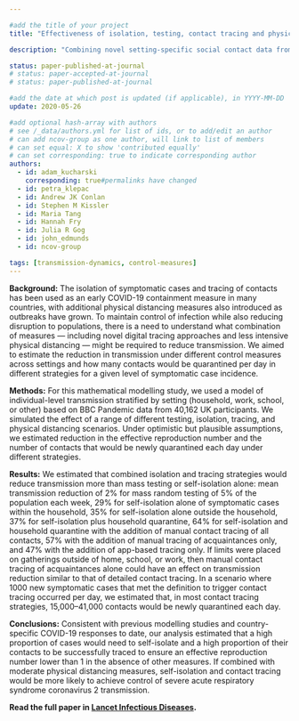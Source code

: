 ```yaml
---

#add the title of your project
title: "Effectiveness of isolation, testing, contact tracing and physical distancing on reducing transmission of SARS-CoV-2 in different settings: a mathematical modelling study"

description: "Combining novel setting-specific social contact data from over 40,000 individuals in the UK with a mathematical model of COVID transmission, we compare the potential effects of isolation, contact tracing and physical distancing measures on epidemic control. "

status: paper-published-at-journal
# status: paper-accepted-at-journal
# status: paper-published-at-journal

#add the date at which post is updated (if applicable), in YYYY-MM-DD
update: 2020-05-26

#add optional hash-array with authors
# see /_data/authors.yml for list of ids, or to add/edit an author
# can add ncov-group as one author, will link to list of members
# can set equal: X to show 'contributed equally'
# can set corresponding: true to indicate corresponding author 
authors:
  - id: adam_kucharski
    corresponding: true#permalinks have changed
  - id: petra_klepac
  - id: Andrew JK Conlan
  - id: Stephen M Kissler
  - id: Maria Tang
  - id: Hannah Fry
  - id: Julia R Gog
  - id: john_edmunds
  - id: ncov-group

tags: [transmission-dynamics, control-measures]
---
```


**Background:** The isolation of symptomatic cases and tracing of contacts has been used as an early COVID-19 containment measure in many countries, with additional physical distancing measures also introduced as outbreaks have grown. To maintain control of infection while also reducing disruption to populations, there is a need to understand what combination of measures — including novel digital tracing approaches and less intensive physical distancing — might be required to reduce transmission. We aimed to estimate the reduction in transmission under different control measures across settings and how many contacts would be quarantined per day in different strategies for a given level of symptomatic case incidence.
 
**Methods:** For this mathematical modelling study, we used a model of individual-level transmission stratified by setting (household, work, school, or other) based on BBC Pandemic data from 40,162 UK participants. We simulated the effect of a range of different testing, isolation, tracing, and physical distancing scenarios. Under optimistic but plausible assumptions, we estimated reduction in the effective reproduction number and the number of contacts that would be newly quarantined each day under different strategies.

**Results:** We estimated that combined isolation and tracing strategies would reduce transmission more than mass testing or self-isolation alone: mean transmission reduction of 2% for mass random testing of 5% of the population each week, 29% for self-isolation alone of symptomatic cases within the household, 35% for self-isolation alone outside the household, 37% for self-isolation plus household quarantine, 64% for self-isolation and household quarantine with the addition of manual contact tracing of all contacts, 57% with the addition of manual tracing of acquaintances only, and 47% with the addition of app-based tracing only. If limits were placed on gatherings outside of home, school, or work, then manual contact tracing of acquaintances alone could have an effect on transmission reduction similar to that of detailed contact tracing. In a scenario where 1000 new symptomatic cases that met the definition to trigger contact tracing occurred per day, we estimated that, in most contact tracing strategies, 15,000–41,000 contacts would be newly quarantined each day.

**Conclusions:** Consistent with previous modelling studies and country-specific COVID-19 responses to date, our analysis estimated that a high proportion of cases would need to self-isolate and a high proportion of their contacts to be successfully traced to ensure an effective reproduction number lower than 1 in the absence of other measures. If combined with moderate physical distancing measures, self-isolation and contact tracing would be more likely to achieve control of severe acute respiratory syndrome coronavirus 2 transmission.

**Read the full paper in [Lancet Infectious Diseases](https://www.thelancet.com/journals/laninf/article/PIIS1473-3099(20)30457-6/fulltext).**
